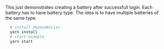 This just demonstrates creating a battery after successfull login. Each battery has to have battery type. The idea is to have multiple batteries of the same type.

```bash
  # install dependencies
  yarn install
  # start example
  yarn start
```

